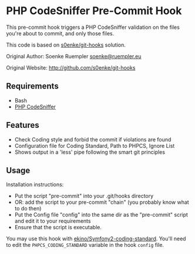 # PHP CodeSniffer Pre-Commit Hook

This pre-commit hook triggers a PHP CodeSniffer validation on the files you're about to commit, and only those files.

This code is based on [s0enke/git-hooks](https://github.com/s0enke/git-hooks) solution.

Original Author: Soenke Ruempler <soenke@ruempler.eu>

Original Website: http://github.com/s0enke/git-hooks

## Requirements

 * Bash
 * [PHP CodeSniffer](http://pear.php.net/package/PHP_CodeSniffer/redirected)


## Features

 * Check Coding style and forbid the commit if violations are found
 * Configuration file for Coding Standard, Path to PHPCS, Ignore List
 * Shows output in a 'less' pipe following the smart git principles


## Usage

Installation instructions:

 * Put the script "pre-commit" into your .git/hooks directory 
 * OR: add the script to your pre-commit "chain" (you probably know what to do then)
 * Put the Config file "config" into the same dir as the "pre-commit" script and
   edit it to your requirements
 * Ensure that the script is executable. 

You may use this hook with [ekino/Symfony2-coding-standard](https://github.com/ekino/Symfony2-coding-standard). You'll need to edit the ``PHPCS_CODING_STANDARD`` variable in the hook ``config`` file.

